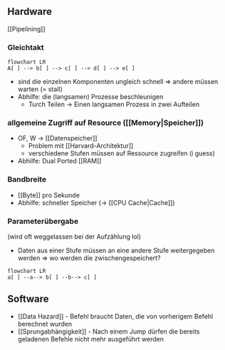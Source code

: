 
## Hardware
[[Pipelining]]
### Gleichtakt
```mermaid
flowchart LR
A[ ] --> b[ ] --> c[ ] --> d[ ] --> e[ ]
```
- sind die einzelnen Komponenten ungleich schnell => andere müssen warten (= stall)
- Abhilfe: die (langsamen) Prozesse beschleunigen
	- Turch Teilen -> Einen langsamen Prozess in zwei Aufteilen

### allgemeine Zugriff auf Resource ([[Memory|Speicher]])
- OF, W -> [[Datenspeicher]]
	- Problem mit [[Harvard-Architektur]]
	- verschiedene Stufen müssen auf Ressource zugreifen (i guess)
- Abhilfe: Dual Ported [[RAM]]

### Bandbreite
- [[Byte]] pro Sekunde
- Abhilfe: schneller Speicher (-> [[CPU Cache|Cache]])

### Parameterübergabe
(wird oft weggelassen bei der Aufzählung lol)
- Daten aus einer Stufe müssen an eine andere Stufe weitergegeben werden => wo werden die zwischengespeichert?

```mermaid
flowchart LR
a[ ] --a--> b[ ] --b--> c[ ]
```


## Software

- [[Data Hazard]] - Befehl braucht Daten, die von vorherigem Befehl berechnet wurden
- [[Sprungabhängigkeit]] - Nach einem Jump dürfen die bereits geladenen Befehle nicht mehr ausgeführt werden